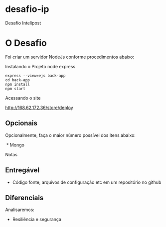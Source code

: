 # desafio-ip
Desafio Intelipost

# O Desafio

Foi criar um servidor NodeJs conforme procedimentos abaixo:

Instalando o Projeto node express

	express --view=ejs back-app
	cd back-app
	npm install	
	npm start

Acessando o site

http://168.62.172.36/store/deploy

## Opcionais

Opcionalmente, faça o maior número possível dos itens abaixo:

  * Mongo

Notas

## Entregável

  * Código fonte, arquivos de configuração etc em um repositório no github

## Diferenciais

Analisaremos:
  - Resiliência e segurança

